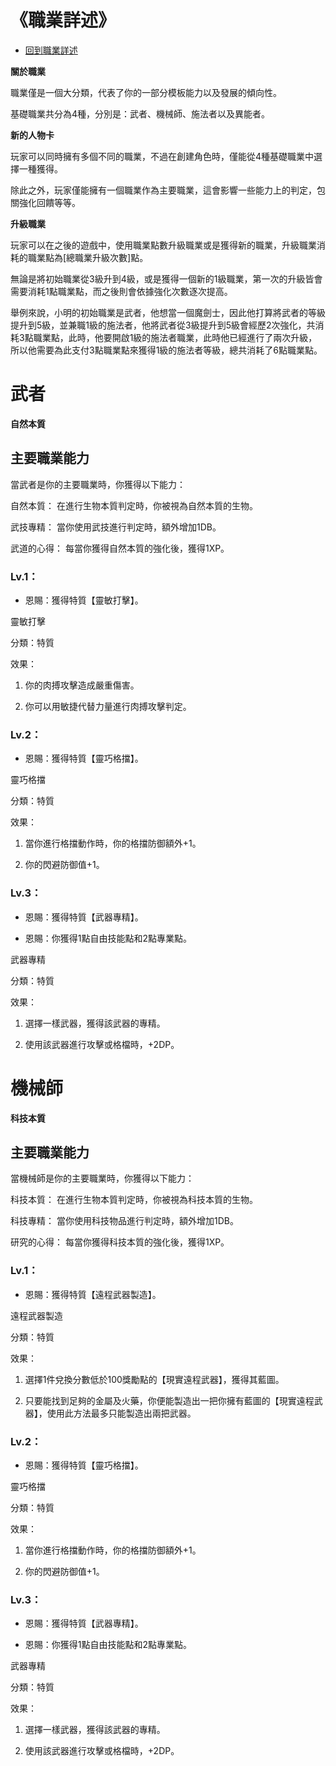 《職業詳述》
===

- [回到職業詳述](/SB1t6w8lRT-LBAQW0KG12w)

**關於職業**

職業僅是一個大分類，代表了你的一部分模板能力以及發展的傾向性。

基礎職業共分為4種，分別是：武者、機械師、施法者以及異能者。

**新的人物卡**

玩家可以同時擁有多個不同的職業，不過在創建角色時，僅能從4種基礎職業中選擇一種獲得。

除此之外，玩家僅能擁有一個職業作為主要職業，這會影響一些能力上的判定，包關強化回饋等等。

**升級職業**

玩家可以在之後的遊戲中，使用職業點數升級職業或是獲得新的職業，升級職業消耗的職業點為[總職業升級次數]點。

無論是將初始職業從3級升到4級，或是獲得一個新的1級職業，第一次的升級皆會需要消耗1點職業點，而之後則會依據強化次數逐次提高。

舉例來說，小明的初始職業是武者，他想當一個魔劍士，因此他打算將武者的等級提升到5級，並兼職1級的施法者，他將武者從3級提升到5級會經歷2次強化，共消耗3點職業點，此時，他要開啟1級的施法者職業，此時他已經進行了兩次升級，所以他需要為此支付3點職業點來獲得1級的施法者等級，總共消耗了6點職業點。

# 武者

**自然本質**

## 主要職業能力

當武者是你的主要職業時，你獲得以下能力：

自然本質：
在進行生物本質判定時，你被視為自然本質的生物。

武技專精：
當你使用武技進行判定時，額外增加1DB。

武道的心得：
每當你獲得自然本質的強化後，獲得1XP。

### Lv.1：

* 恩賜：獲得特質【靈敏打擊】。

靈敏打擊

分類：特質

效果：

1. 你的肉搏攻擊造成嚴重傷害。

2. 你可以用敏捷代替力量進行肉搏攻擊判定。

### Lv.2：

* 恩賜：獲得特質【靈巧格擋】。

靈巧格擋

分類：特質

效果：

1. 當你進行格擋動作時，你的格擋防御額外+1。

2. 你的閃避防御值+1。

### Lv.3：

* 恩賜：獲得特質【武器專精】。

* 恩賜：你獲得1點自由技能點和2點專業點。

武器專精

分類：特質

效果：

1. 選擇一樣武器，獲得該武器的專精。

2. 使用該武器進行攻擊或格檔時，+2DP。

# 機械師

**科技本質**

## 主要職業能力

當機械師是你的主要職業時，你獲得以下能力：

科技本質：
在進行生物本質判定時，你被視為科技本質的生物。

科技專精：
當你使用科技物品進行判定時，額外增加1DB。

研究的心得：
每當你獲得科技本質的強化後，獲得1XP。

### Lv.1：

* 恩賜：獲得特質【遠程武器製造】。

遠程武器製造

分類：特質

效果：

1. 選擇1件兌換分數低於100獎勵點的【現實遠程武器】，獲得其藍圖。

2. 只要能找到足夠的金屬及火藥，你便能製造出一把你擁有藍圖的【現實遠程武器】，使用此方法最多只能製造出兩把武器。

### Lv.2：

* 恩賜：獲得特質【靈巧格擋】。

靈巧格擋

分類：特質

效果：

1. 當你進行格擋動作時，你的格擋防御額外+1。

2. 你的閃避防御值+1。

### Lv.3：

* 恩賜：獲得特質【武器專精】。

* 恩賜：你獲得1點自由技能點和2點專業點。

武器專精

分類：特質

效果：

1. 選擇一樣武器，獲得該武器的專精。

2. 使用該武器進行攻擊或格檔時，+2DP。